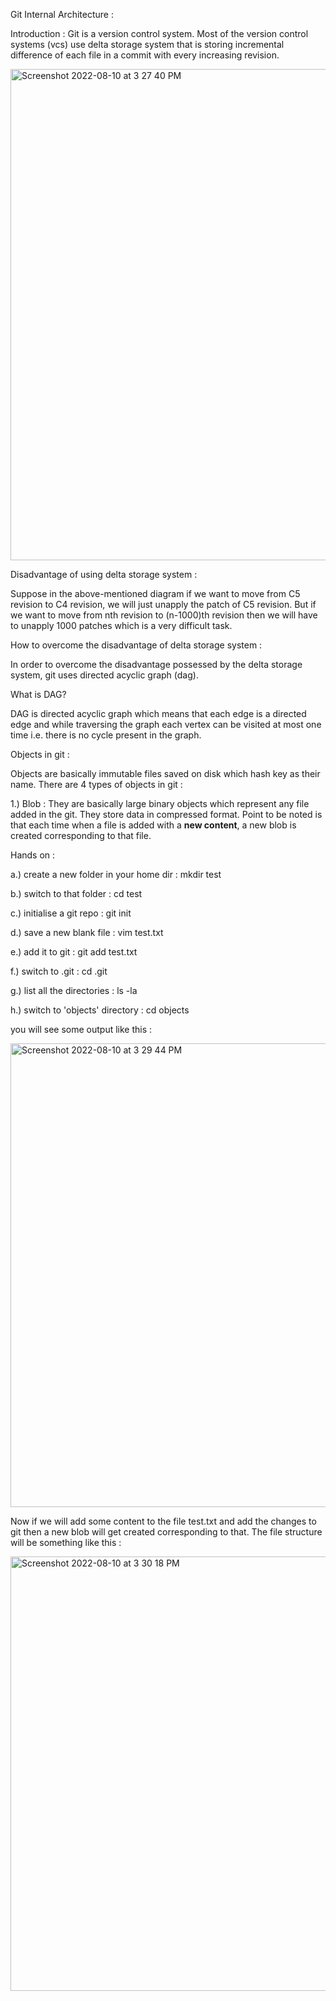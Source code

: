 Git Internal Architecture :

Introduction : Git is a version control system. Most of the version control systems (vcs) use delta storage system that is storing incremental difference of each file in a commit with every increasing revision.

<img width="786" alt="Screenshot 2022-08-10 at 3 27 40 PM" src="https://user-images.githubusercontent.com/99721005/183873484-c2060f00-0d7c-4c71-9367-daa67cd1640d.png">

Disadvantage of using delta storage system :

Suppose in the above-mentioned diagram if we want to move from C5 revision to C4 revision, we will just unapply the patch of C5 revision. But if we want to move from nth revision to (n-1000)th revision then we will have to unapply 1000 patches which is a very difficult task.

How to overcome the disadvantage of delta storage system :

In order to overcome the disadvantage possessed by the delta storage system, git uses directed acyclic graph (dag).

What is DAG?

DAG is directed acyclic graph which means that each edge is a directed edge and while traversing the graph each vertex can be visited at most one time i.e. there is no cycle present in the graph.

Objects in git :

Objects are basically immutable files saved on disk which hash key as their name.
There are 4 types of objects in git :

1.) Blob : They are basically large binary objects which represent any file added in the git.
They store data in compressed format. Point to be noted is that each time when a file is added with a **new content**, a new blob is created corresponding to that file.

Hands on : 

a.) create a new folder in your home dir : mkdir test

b.) switch to that folder : cd test

c.)  initialise a git repo : git init 

d.) save a new blank file : vim test.txt

e.) add it to git : git add test.txt

f.) switch to .git : cd .git

g.) list all the directories : ls -la

h.) switch to 'objects' directory : cd objects

you will see some output like this : 

<img width="742" alt="Screenshot 2022-08-10 at 3 29 44 PM" src="https://user-images.githubusercontent.com/99721005/183873936-4b6ca7f9-c225-403f-86e3-164cae2001e3.png">


Now if we will add some content to the file test.txt and add the changes to git then a new blob will get created corresponding to that.
The file structure will be something like this :

<img width="695" alt="Screenshot 2022-08-10 at 3 30 18 PM" src="https://user-images.githubusercontent.com/99721005/183874050-35afc101-abad-449c-b1ba-43b078cca41a.png">

